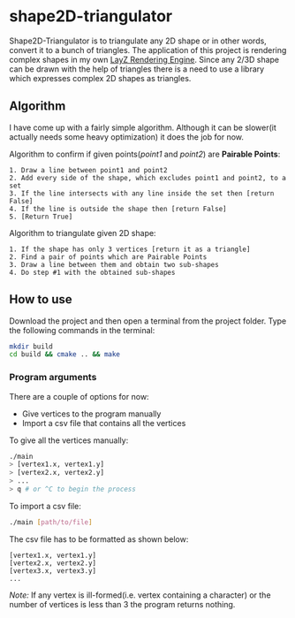 # shape2D-triangulator

Shape2D-Triangulator is to triangulate any 2D shape or in other words, convert it to a bunch of triangles. The application of this project is rendering complex shapes in my own [LayZ Rendering Engine](https://github.com/AliKhudiyev/LayZ-Renderer-Engine). Since any 2/3D shape can be drawn with the help of triangles there is a need to use a library which expresses complex 2D shapes as triangles.

## Algorithm

I have come up with a fairly simple algorithm. Although it can be slower(it actually needs some heavy optimization) it does the job for now.

Algorithm to confirm if given points(*point1* and *point2*) are **Pairable Points**:

```
1. Draw a line between point1 and point2
2. Add every side of the shape, which excludes point1 and point2, to a set
3. If the line intersects with any line inside the set then [return False]
4. If the line is outside the shape then [return False]
5. [Return True]
```

Algorithm to triangulate given 2D shape:

```
1. If the shape has only 3 vertices [return it as a triangle]
2. Find a pair of points which are Pairable Points
3. Draw a line between them and obtain two sub-shapes
4. Do step #1 with the obtained sub-shapes
```

## How to use

Download the project and then open a terminal from the project folder. Type the following commands in the terminal:

```bash
mkdir build
cd build && cmake .. && make
```

### Program arguments

There are a couple of options for now:

- Give vertices to the program manually
- Import a csv file that contains all the vertices

To give all the vertices manually:

```bash
./main
> [vertex1.x, vertex1.y]
> [vertex2.x, vertex2.y]
> ...
> q # or ^C to begin the process
```

To import a csv file:

```bash
./main [path/to/file]
```

The csv file has to be formatted as shown below:

```
[vertex1.x, vertex1.y]
[vertex2.x, vertex2.y]
[vertex3.x, vertex3.y]
...
```

*Note:* If any vertex is ill-formed(i.e. vertex containing a character) or the number of vertices is less than 3 the program returns nothing.
